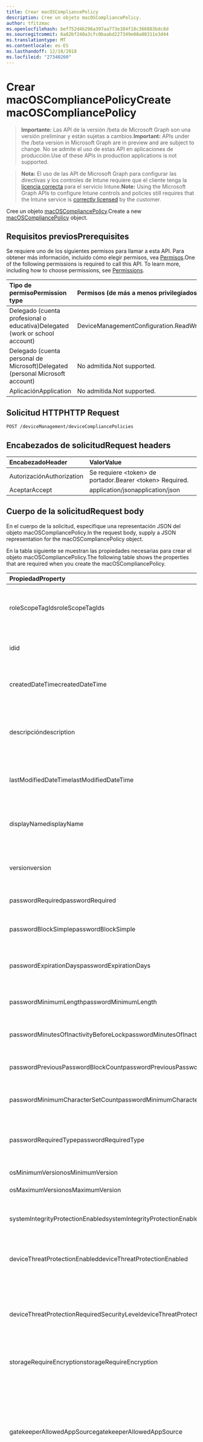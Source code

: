 ```yaml
---
title: Crear macOSCompliancePolicy
description: Cree un objeto macOSCompliancePolicy.
author: tfitzmac
ms.openlocfilehash: bef752d4b296a397aa773e104f18c366883bdc8d
ms.sourcegitcommit: 6a82bf240a3cfc0baabd227349e08a08311e3d44
ms.translationtype: MT
ms.contentlocale: es-ES
ms.lasthandoff: 12/18/2018
ms.locfileid: "27340260"
---
```

# <a name="create-macoscompliancepolicy"></a><span data-ttu-id="3ec53-103">Crear macOSCompliancePolicy</span><span class="sxs-lookup"><span data-stu-id="3ec53-103">Create macOSCompliancePolicy</span></span>

> <span data-ttu-id="3ec53-104">**Importante:** Las API de la versión /beta de Microsoft Graph son una versión preliminar y están sujetas a cambios.</span><span class="sxs-lookup"><span data-stu-id="3ec53-104">**Important:** APIs under the /beta version in Microsoft Graph are in preview and are subject to change.</span></span> <span data-ttu-id="3ec53-105">No se admite el uso de estas API en aplicaciones de producción.</span><span class="sxs-lookup"><span data-stu-id="3ec53-105">Use of these APIs in production applications is not supported.</span></span>

> <span data-ttu-id="3ec53-106">**Nota:** El uso de las API de Microsoft Graph para configurar las directivas y los controles de Intune requiere que el cliente tenga la [licencia correcta](https://go.microsoft.com/fwlink/?linkid=839381) para el servicio Intune.</span><span class="sxs-lookup"><span data-stu-id="3ec53-106">**Note:** Using the Microsoft Graph APIs to configure Intune controls and policies still requires that the Intune service is [correctly licensed](https://go.microsoft.com/fwlink/?linkid=839381) by the customer.</span></span>

<span data-ttu-id="3ec53-107">Cree un objeto [macOSCompliancePolicy](../resources/intune-deviceconfig-macoscompliancepolicy.md).</span><span class="sxs-lookup"><span data-stu-id="3ec53-107">Create a new [macOSCompliancePolicy](../resources/intune-deviceconfig-macoscompliancepolicy.md) object.</span></span>
## <a name="prerequisites"></a><span data-ttu-id="3ec53-108">Requisitos previos</span><span class="sxs-lookup"><span data-stu-id="3ec53-108">Prerequisites</span></span>
<span data-ttu-id="3ec53-p102">Se requiere uno de los siguientes permisos para llamar a esta API. Para obtener más información, incluido cómo elegir permisos, vea [Permisos](/graph/permissions-reference).</span><span class="sxs-lookup"><span data-stu-id="3ec53-p102">One of the following permissions is required to call this API. To learn more, including how to choose permissions, see [Permissions](/graph/permissions-reference).</span></span>

|<span data-ttu-id="3ec53-111">Tipo de permiso</span><span class="sxs-lookup"><span data-stu-id="3ec53-111">Permission type</span></span>|<span data-ttu-id="3ec53-112">Permisos (de más a menos privilegiados)</span><span class="sxs-lookup"><span data-stu-id="3ec53-112">Permissions (from most to least privileged)</span></span>|
|:---|:---|
|<span data-ttu-id="3ec53-113">Delegado (cuenta profesional o educativa)</span><span class="sxs-lookup"><span data-stu-id="3ec53-113">Delegated (work or school account)</span></span>|<span data-ttu-id="3ec53-114">DeviceManagementConfiguration.ReadWrite.All</span><span class="sxs-lookup"><span data-stu-id="3ec53-114">DeviceManagementConfiguration.ReadWrite.All</span></span>|
|<span data-ttu-id="3ec53-115">Delegado (cuenta personal de Microsoft)</span><span class="sxs-lookup"><span data-stu-id="3ec53-115">Delegated (personal Microsoft account)</span></span>|<span data-ttu-id="3ec53-116">No admitida.</span><span class="sxs-lookup"><span data-stu-id="3ec53-116">Not supported.</span></span>|
|<span data-ttu-id="3ec53-117">Aplicación</span><span class="sxs-lookup"><span data-stu-id="3ec53-117">Application</span></span>|<span data-ttu-id="3ec53-118">No admitida.</span><span class="sxs-lookup"><span data-stu-id="3ec53-118">Not supported.</span></span>|

## <a name="http-request"></a><span data-ttu-id="3ec53-119">Solicitud HTTP</span><span class="sxs-lookup"><span data-stu-id="3ec53-119">HTTP Request</span></span>
<!-- {
  "blockType": "ignored"
}
-->
``` http
POST /deviceManagement/deviceCompliancePolicies
```

## <a name="request-headers"></a><span data-ttu-id="3ec53-120">Encabezados de solicitud</span><span class="sxs-lookup"><span data-stu-id="3ec53-120">Request headers</span></span>
|<span data-ttu-id="3ec53-121">Encabezado</span><span class="sxs-lookup"><span data-stu-id="3ec53-121">Header</span></span>|<span data-ttu-id="3ec53-122">Valor</span><span class="sxs-lookup"><span data-stu-id="3ec53-122">Value</span></span>|
|:---|:---|
|<span data-ttu-id="3ec53-123">Autorización</span><span class="sxs-lookup"><span data-stu-id="3ec53-123">Authorization</span></span>|<span data-ttu-id="3ec53-124">Se requiere &lt;token&gt; de portador.</span><span class="sxs-lookup"><span data-stu-id="3ec53-124">Bearer &lt;token&gt; Required.</span></span>|
|<span data-ttu-id="3ec53-125">Aceptar</span><span class="sxs-lookup"><span data-stu-id="3ec53-125">Accept</span></span>|<span data-ttu-id="3ec53-126">application/json</span><span class="sxs-lookup"><span data-stu-id="3ec53-126">application/json</span></span>|

## <a name="request-body"></a><span data-ttu-id="3ec53-127">Cuerpo de la solicitud</span><span class="sxs-lookup"><span data-stu-id="3ec53-127">Request body</span></span>
<span data-ttu-id="3ec53-128">En el cuerpo de la solicitud, especifique una representación JSON del objeto macOSCompliancePolicy.</span><span class="sxs-lookup"><span data-stu-id="3ec53-128">In the request body, supply a JSON representation for the macOSCompliancePolicy object.</span></span>

<span data-ttu-id="3ec53-129">En la tabla siguiente se muestran las propiedades necesarias para crear el objeto macOSCompliancePolicy.</span><span class="sxs-lookup"><span data-stu-id="3ec53-129">The following table shows the properties that are required when you create the macOSCompliancePolicy.</span></span>

|<span data-ttu-id="3ec53-130">Propiedad</span><span class="sxs-lookup"><span data-stu-id="3ec53-130">Property</span></span>|<span data-ttu-id="3ec53-131">Tipo</span><span class="sxs-lookup"><span data-stu-id="3ec53-131">Type</span></span>|<span data-ttu-id="3ec53-132">Descripción</span><span class="sxs-lookup"><span data-stu-id="3ec53-132">Description</span></span>|
|:---|:---|:---|
|<span data-ttu-id="3ec53-133">roleScopeTagIds</span><span class="sxs-lookup"><span data-stu-id="3ec53-133">roleScopeTagIds</span></span>|<span data-ttu-id="3ec53-134">Colección String</span><span class="sxs-lookup"><span data-stu-id="3ec53-134">String collection</span></span>|<span data-ttu-id="3ec53-135">Lista de etiquetas de ámbito para esta instancia de entidad.</span><span class="sxs-lookup"><span data-stu-id="3ec53-135">List of Scope Tags for this Entity instance.</span></span> <span data-ttu-id="3ec53-136">Heredado de [deviceCompliancePolicy](../resources/intune-deviceconfig-devicecompliancepolicy.md).</span><span class="sxs-lookup"><span data-stu-id="3ec53-136">Inherited from [deviceCompliancePolicy](../resources/intune-deviceconfig-devicecompliancepolicy.md)</span></span>|
|<span data-ttu-id="3ec53-137">id</span><span class="sxs-lookup"><span data-stu-id="3ec53-137">id</span></span>|<span data-ttu-id="3ec53-138">String</span><span class="sxs-lookup"><span data-stu-id="3ec53-138">String</span></span>|<span data-ttu-id="3ec53-139">Clave de la entidad.</span><span class="sxs-lookup"><span data-stu-id="3ec53-139">Key of the entity.</span></span> <span data-ttu-id="3ec53-140">Heredado de [deviceCompliancePolicy](../resources/intune-deviceconfig-devicecompliancepolicy.md).</span><span class="sxs-lookup"><span data-stu-id="3ec53-140">Inherited from [deviceCompliancePolicy](../resources/intune-deviceconfig-devicecompliancepolicy.md)</span></span>|
|<span data-ttu-id="3ec53-141">createdDateTime</span><span class="sxs-lookup"><span data-stu-id="3ec53-141">createdDateTime</span></span>|<span data-ttu-id="3ec53-142">DateTimeOffset</span><span class="sxs-lookup"><span data-stu-id="3ec53-142">DateTimeOffset</span></span>|<span data-ttu-id="3ec53-143">Fecha y hora en la que se creó el objeto.</span><span class="sxs-lookup"><span data-stu-id="3ec53-143">DateTime the object was created.</span></span> <span data-ttu-id="3ec53-144">Heredado de [deviceCompliancePolicy](../resources/intune-deviceconfig-devicecompliancepolicy.md).</span><span class="sxs-lookup"><span data-stu-id="3ec53-144">Inherited from [deviceCompliancePolicy](../resources/intune-deviceconfig-devicecompliancepolicy.md)</span></span>|
|<span data-ttu-id="3ec53-145">descripción</span><span class="sxs-lookup"><span data-stu-id="3ec53-145">description</span></span>|<span data-ttu-id="3ec53-146">String</span><span class="sxs-lookup"><span data-stu-id="3ec53-146">String</span></span>|<span data-ttu-id="3ec53-147">Descripción proporcionada por el administrador de la configuración del dispositivo.</span><span class="sxs-lookup"><span data-stu-id="3ec53-147">Admin provided description of the Device Configuration.</span></span> <span data-ttu-id="3ec53-148">Heredado de [deviceCompliancePolicy](../resources/intune-deviceconfig-devicecompliancepolicy.md).</span><span class="sxs-lookup"><span data-stu-id="3ec53-148">Inherited from [deviceCompliancePolicy](../resources/intune-deviceconfig-devicecompliancepolicy.md)</span></span>|
|<span data-ttu-id="3ec53-149">lastModifiedDateTime</span><span class="sxs-lookup"><span data-stu-id="3ec53-149">lastModifiedDateTime</span></span>|<span data-ttu-id="3ec53-150">DateTimeOffset</span><span class="sxs-lookup"><span data-stu-id="3ec53-150">DateTimeOffset</span></span>|<span data-ttu-id="3ec53-151">Fecha y hora en la que se modificó el objeto por última vez.</span><span class="sxs-lookup"><span data-stu-id="3ec53-151">DateTime the object was last modified.</span></span> <span data-ttu-id="3ec53-152">Heredado de [deviceCompliancePolicy](../resources/intune-deviceconfig-devicecompliancepolicy.md).</span><span class="sxs-lookup"><span data-stu-id="3ec53-152">Inherited from [deviceCompliancePolicy](../resources/intune-deviceconfig-devicecompliancepolicy.md)</span></span>|
|<span data-ttu-id="3ec53-153">displayName</span><span class="sxs-lookup"><span data-stu-id="3ec53-153">displayName</span></span>|<span data-ttu-id="3ec53-154">String</span><span class="sxs-lookup"><span data-stu-id="3ec53-154">String</span></span>|<span data-ttu-id="3ec53-155">Nombre proporcionado por el administrador de la configuración del dispositivo.</span><span class="sxs-lookup"><span data-stu-id="3ec53-155">Admin provided name of the device configuration.</span></span> <span data-ttu-id="3ec53-156">Heredado de [deviceCompliancePolicy](../resources/intune-deviceconfig-devicecompliancepolicy.md).</span><span class="sxs-lookup"><span data-stu-id="3ec53-156">Inherited from [deviceCompliancePolicy](../resources/intune-deviceconfig-devicecompliancepolicy.md)</span></span>|
|<span data-ttu-id="3ec53-157">version</span><span class="sxs-lookup"><span data-stu-id="3ec53-157">version</span></span>|<span data-ttu-id="3ec53-158">Int32</span><span class="sxs-lookup"><span data-stu-id="3ec53-158">Int32</span></span>|<span data-ttu-id="3ec53-159">Versión de la configuración del dispositivo.</span><span class="sxs-lookup"><span data-stu-id="3ec53-159">Version of the device configuration.</span></span> <span data-ttu-id="3ec53-160">Heredado de [deviceCompliancePolicy](../resources/intune-deviceconfig-devicecompliancepolicy.md).</span><span class="sxs-lookup"><span data-stu-id="3ec53-160">Inherited from [deviceCompliancePolicy](../resources/intune-deviceconfig-devicecompliancepolicy.md)</span></span>|
|<span data-ttu-id="3ec53-161">passwordRequired</span><span class="sxs-lookup"><span data-stu-id="3ec53-161">passwordRequired</span></span>|<span data-ttu-id="3ec53-162">Boolean</span><span class="sxs-lookup"><span data-stu-id="3ec53-162">Boolean</span></span>|<span data-ttu-id="3ec53-163">Si quiere requerir o no una contraseña.</span><span class="sxs-lookup"><span data-stu-id="3ec53-163">Whether or not to require a password.</span></span>|
|<span data-ttu-id="3ec53-164">passwordBlockSimple</span><span class="sxs-lookup"><span data-stu-id="3ec53-164">passwordBlockSimple</span></span>|<span data-ttu-id="3ec53-165">Booleano</span><span class="sxs-lookup"><span data-stu-id="3ec53-165">Boolean</span></span>|<span data-ttu-id="3ec53-166">Indica si se van a bloquear las contraseñas simples.</span><span class="sxs-lookup"><span data-stu-id="3ec53-166">Indicates whether or not to block simple passwords.</span></span>|
|<span data-ttu-id="3ec53-167">passwordExpirationDays</span><span class="sxs-lookup"><span data-stu-id="3ec53-167">passwordExpirationDays</span></span>|<span data-ttu-id="3ec53-168">Int32</span><span class="sxs-lookup"><span data-stu-id="3ec53-168">Int32</span></span>|<span data-ttu-id="3ec53-169">Número de días antes de que expire la contraseña.</span><span class="sxs-lookup"><span data-stu-id="3ec53-169">Number of days before the password expires.</span></span> <span data-ttu-id="3ec53-170">Valores válidos de 1 a 65535</span><span class="sxs-lookup"><span data-stu-id="3ec53-170">Valid values 1 to 65535</span></span>|
|<span data-ttu-id="3ec53-171">passwordMinimumLength</span><span class="sxs-lookup"><span data-stu-id="3ec53-171">passwordMinimumLength</span></span>|<span data-ttu-id="3ec53-172">Int32</span><span class="sxs-lookup"><span data-stu-id="3ec53-172">Int32</span></span>|<span data-ttu-id="3ec53-173">Longitud mínima de la contraseña.</span><span class="sxs-lookup"><span data-stu-id="3ec53-173">Minimum length of password.</span></span> <span data-ttu-id="3ec53-174">Valores válidos de 4 a 14</span><span class="sxs-lookup"><span data-stu-id="3ec53-174">Valid values 4 to 14</span></span>|
|<span data-ttu-id="3ec53-175">passwordMinutesOfInactivityBeforeLock</span><span class="sxs-lookup"><span data-stu-id="3ec53-175">passwordMinutesOfInactivityBeforeLock</span></span>|<span data-ttu-id="3ec53-176">Int32</span><span class="sxs-lookup"><span data-stu-id="3ec53-176">Int32</span></span>|<span data-ttu-id="3ec53-177">Minutos de inactividad antes de que sea necesaria una contraseña.</span><span class="sxs-lookup"><span data-stu-id="3ec53-177">Minutes of inactivity before a password is required.</span></span>|
|<span data-ttu-id="3ec53-178">passwordPreviousPasswordBlockCount</span><span class="sxs-lookup"><span data-stu-id="3ec53-178">passwordPreviousPasswordBlockCount</span></span>|<span data-ttu-id="3ec53-179">Int32</span><span class="sxs-lookup"><span data-stu-id="3ec53-179">Int32</span></span>|<span data-ttu-id="3ec53-180">Número de contraseñas anteriores que bloquear.</span><span class="sxs-lookup"><span data-stu-id="3ec53-180">Number of previous passwords to block.</span></span> <span data-ttu-id="3ec53-181">Valores válidos de 1 a 24.</span><span class="sxs-lookup"><span data-stu-id="3ec53-181">Valid values 1 to 24</span></span>|
|<span data-ttu-id="3ec53-182">passwordMinimumCharacterSetCount</span><span class="sxs-lookup"><span data-stu-id="3ec53-182">passwordMinimumCharacterSetCount</span></span>|<span data-ttu-id="3ec53-183">Int32</span><span class="sxs-lookup"><span data-stu-id="3ec53-183">Int32</span></span>|<span data-ttu-id="3ec53-184">Número de juegos de caracteres necesarios en la contraseña.</span><span class="sxs-lookup"><span data-stu-id="3ec53-184">The number of character sets required in the password.</span></span>|
|<span data-ttu-id="3ec53-185">passwordRequiredType</span><span class="sxs-lookup"><span data-stu-id="3ec53-185">passwordRequiredType</span></span>|[<span data-ttu-id="3ec53-186">requiredPasswordType</span><span class="sxs-lookup"><span data-stu-id="3ec53-186">requiredPasswordType</span></span>](../resources/intune-deviceconfig-requiredpasswordtype.md)|<span data-ttu-id="3ec53-187">Tipo de contraseña necesaria.</span><span class="sxs-lookup"><span data-stu-id="3ec53-187">The required password type.</span></span> <span data-ttu-id="3ec53-188">Los valores posibles son: `deviceDefault`, `alphanumeric` y `numeric`.</span><span class="sxs-lookup"><span data-stu-id="3ec53-188">Possible values are: `deviceDefault`, `alphanumeric`, `numeric`.</span></span>|
|<span data-ttu-id="3ec53-189">osMinimumVersion</span><span class="sxs-lookup"><span data-stu-id="3ec53-189">osMinimumVersion</span></span>|<span data-ttu-id="3ec53-190">String</span><span class="sxs-lookup"><span data-stu-id="3ec53-190">String</span></span>|<span data-ttu-id="3ec53-191">Versión mínima de iOS.</span><span class="sxs-lookup"><span data-stu-id="3ec53-191">Minimum IOS version.</span></span>|
|<span data-ttu-id="3ec53-192">osMaximumVersion</span><span class="sxs-lookup"><span data-stu-id="3ec53-192">osMaximumVersion</span></span>|<span data-ttu-id="3ec53-193">String</span><span class="sxs-lookup"><span data-stu-id="3ec53-193">String</span></span>|<span data-ttu-id="3ec53-194">Versión máxima de iOS.</span><span class="sxs-lookup"><span data-stu-id="3ec53-194">Maximum IOS version.</span></span>|
|<span data-ttu-id="3ec53-195">systemIntegrityProtectionEnabled</span><span class="sxs-lookup"><span data-stu-id="3ec53-195">systemIntegrityProtectionEnabled</span></span>|<span data-ttu-id="3ec53-196">Booleano</span><span class="sxs-lookup"><span data-stu-id="3ec53-196">Boolean</span></span>|<span data-ttu-id="3ec53-197">Requiere que los dispositivos hayan habilitado la protección de integridad del sistema.</span><span class="sxs-lookup"><span data-stu-id="3ec53-197">Require that devices have enabled system integrity protection.</span></span>|
|<span data-ttu-id="3ec53-198">deviceThreatProtectionEnabled</span><span class="sxs-lookup"><span data-stu-id="3ec53-198">deviceThreatProtectionEnabled</span></span>|<span data-ttu-id="3ec53-199">Booleano</span><span class="sxs-lookup"><span data-stu-id="3ec53-199">Boolean</span></span>|<span data-ttu-id="3ec53-200">Requiere que los dispositivos hayan habilitado la protección contra amenazas de dispositivo.</span><span class="sxs-lookup"><span data-stu-id="3ec53-200">Require that devices have enabled device threat protection .</span></span>|
|<span data-ttu-id="3ec53-201">deviceThreatProtectionRequiredSecurityLevel</span><span class="sxs-lookup"><span data-stu-id="3ec53-201">deviceThreatProtectionRequiredSecurityLevel</span></span>|[<span data-ttu-id="3ec53-202">deviceThreatProtectionLevel</span><span class="sxs-lookup"><span data-stu-id="3ec53-202">deviceThreatProtectionLevel</span></span>](../resources/intune-deviceconfig-devicethreatprotectionlevel.md)|<span data-ttu-id="3ec53-203">Exigir que el nivel de riesgo mínimo de Mobile Threat Protection informe del no cumplimiento.</span><span class="sxs-lookup"><span data-stu-id="3ec53-203">Require Mobile Threat Protection minimum risk level to report noncompliance.</span></span> <span data-ttu-id="3ec53-204">Los valores posibles son: `unavailable`, `secured`, `low`, `medium`, `high` y `notSet`.</span><span class="sxs-lookup"><span data-stu-id="3ec53-204">Possible values are: `unavailable`, `secured`, `low`, `medium`, `high`, `notSet`.</span></span>|
|<span data-ttu-id="3ec53-205">storageRequireEncryption</span><span class="sxs-lookup"><span data-stu-id="3ec53-205">storageRequireEncryption</span></span>|<span data-ttu-id="3ec53-206">Booleano</span><span class="sxs-lookup"><span data-stu-id="3ec53-206">Boolean</span></span>|<span data-ttu-id="3ec53-207">Exige el cifrado en dispositivos Mac OS.</span><span class="sxs-lookup"><span data-stu-id="3ec53-207">Require encryption on Mac OS devices.</span></span>|
|<span data-ttu-id="3ec53-208">gatekeeperAllowedAppSource</span><span class="sxs-lookup"><span data-stu-id="3ec53-208">gatekeeperAllowedAppSource</span></span>|[<span data-ttu-id="3ec53-209">macOSGatekeeperAppSources</span><span class="sxs-lookup"><span data-stu-id="3ec53-209">macOSGatekeeperAppSources</span></span>](../resources/intune-deviceconfig-macosgatekeeperappsources.md)|<span data-ttu-id="3ec53-210">Del sistema y la configuración de privacidad que determina qué aplicaciones de ubicaciones de descarga se pueden ejecutar desde un dispositivo de Mac OS.</span><span class="sxs-lookup"><span data-stu-id="3ec53-210">System and Privacy setting that determines which download locations apps can be run from on a macOS device.</span></span> <span data-ttu-id="3ec53-211">Los valores posibles son: `notConfigured`, `macAppStore`, `macAppStoreAndIdentifiedDevelopers` y `anywhere`.</span><span class="sxs-lookup"><span data-stu-id="3ec53-211">Possible values are: `notConfigured`, `macAppStore`, `macAppStoreAndIdentifiedDevelopers`, `anywhere`.</span></span>|
|<span data-ttu-id="3ec53-212">firewallEnabled</span><span class="sxs-lookup"><span data-stu-id="3ec53-212">firewallEnabled</span></span>|<span data-ttu-id="3ec53-213">Boolean</span><span class="sxs-lookup"><span data-stu-id="3ec53-213">Boolean</span></span>|<span data-ttu-id="3ec53-214">Si el firewall se debe habilitar o no.</span><span class="sxs-lookup"><span data-stu-id="3ec53-214">Whether the firewall should be enabled or not.</span></span>|
|<span data-ttu-id="3ec53-215">firewallBlockAllIncoming</span><span class="sxs-lookup"><span data-stu-id="3ec53-215">firewallBlockAllIncoming</span></span>|<span data-ttu-id="3ec53-216">Boolean</span><span class="sxs-lookup"><span data-stu-id="3ec53-216">Boolean</span></span>|<span data-ttu-id="3ec53-217">Corresponde a la opción "Bloquear todas las conexiones entrantes".</span><span class="sxs-lookup"><span data-stu-id="3ec53-217">Corresponds to the “Block all incoming connections” option.</span></span>|
|<span data-ttu-id="3ec53-218">firewallEnableStealthMode</span><span class="sxs-lookup"><span data-stu-id="3ec53-218">firewallEnableStealthMode</span></span>|<span data-ttu-id="3ec53-219">Boolean</span><span class="sxs-lookup"><span data-stu-id="3ec53-219">Boolean</span></span>|<span data-ttu-id="3ec53-220">Corresponde a "Habilitar modo silencioso".</span><span class="sxs-lookup"><span data-stu-id="3ec53-220">Corresponds to “Enable stealth mode.”</span></span>|



## <a name="response"></a><span data-ttu-id="3ec53-221">Respuesta</span><span class="sxs-lookup"><span data-stu-id="3ec53-221">Response</span></span>
<span data-ttu-id="3ec53-222">Si se ejecuta correctamente, este método devuelve un código de respuesta `201 Created` y un objeto [macOSCompliancePolicy](../resources/intune-deviceconfig-macoscompliancepolicy.md) en el cuerpo de la respuesta.</span><span class="sxs-lookup"><span data-stu-id="3ec53-222">If successful, this method returns a `201 Created` response code and a [macOSCompliancePolicy](../resources/intune-deviceconfig-macoscompliancepolicy.md) object in the response body.</span></span>

## <a name="example"></a><span data-ttu-id="3ec53-223">Ejemplo</span><span class="sxs-lookup"><span data-stu-id="3ec53-223">Example</span></span>
### <a name="request"></a><span data-ttu-id="3ec53-224">Solicitud</span><span class="sxs-lookup"><span data-stu-id="3ec53-224">Request</span></span>
<span data-ttu-id="3ec53-225">Aquí tiene un ejemplo de la solicitud.</span><span class="sxs-lookup"><span data-stu-id="3ec53-225">Here is an example of the request.</span></span>
``` http
POST https://graph.microsoft.com/beta/deviceManagement/deviceCompliancePolicies
Content-type: application/json
Content-length: 1023

{
  "@odata.type": "#microsoft.graph.macOSCompliancePolicy",
  "roleScopeTagIds": [
    "Role Scope Tag Ids value"
  ],
  "description": "Description value",
  "lastModifiedDateTime": "2017-01-01T00:00:35.1329464-08:00",
  "displayName": "Display Name value",
  "version": 7,
  "passwordRequired": true,
  "passwordBlockSimple": true,
  "passwordExpirationDays": 6,
  "passwordMinimumLength": 5,
  "passwordMinutesOfInactivityBeforeLock": 5,
  "passwordPreviousPasswordBlockCount": 2,
  "passwordMinimumCharacterSetCount": 0,
  "passwordRequiredType": "alphanumeric",
  "osMinimumVersion": "Os Minimum Version value",
  "osMaximumVersion": "Os Maximum Version value",
  "systemIntegrityProtectionEnabled": true,
  "deviceThreatProtectionEnabled": true,
  "deviceThreatProtectionRequiredSecurityLevel": "secured",
  "storageRequireEncryption": true,
  "gatekeeperAllowedAppSource": "macAppStore",
  "firewallEnabled": true,
  "firewallBlockAllIncoming": true,
  "firewallEnableStealthMode": true
}
```

### <a name="response"></a><span data-ttu-id="3ec53-226">Respuesta</span><span class="sxs-lookup"><span data-stu-id="3ec53-226">Response</span></span>
<span data-ttu-id="3ec53-p116">Aquí tiene un ejemplo de la respuesta. Nota: Puede que el objeto de respuesta que aparece aquí se trunque para abreviar. Todas las propiedades se devolverán de una llamada real.</span><span class="sxs-lookup"><span data-stu-id="3ec53-p116">Here is an example of the response. Note: The response object shown here may be truncated for brevity. All of the properties will be returned from an actual call.</span></span>
``` http
HTTP/1.1 201 Created
Content-Type: application/json
Content-Length: 1131

{
  "@odata.type": "#microsoft.graph.macOSCompliancePolicy",
  "roleScopeTagIds": [
    "Role Scope Tag Ids value"
  ],
  "id": "ddbadff3-dff3-ddba-f3df-baddf3dfbadd",
  "createdDateTime": "2017-01-01T00:02:43.5775965-08:00",
  "description": "Description value",
  "lastModifiedDateTime": "2017-01-01T00:00:35.1329464-08:00",
  "displayName": "Display Name value",
  "version": 7,
  "passwordRequired": true,
  "passwordBlockSimple": true,
  "passwordExpirationDays": 6,
  "passwordMinimumLength": 5,
  "passwordMinutesOfInactivityBeforeLock": 5,
  "passwordPreviousPasswordBlockCount": 2,
  "passwordMinimumCharacterSetCount": 0,
  "passwordRequiredType": "alphanumeric",
  "osMinimumVersion": "Os Minimum Version value",
  "osMaximumVersion": "Os Maximum Version value",
  "systemIntegrityProtectionEnabled": true,
  "deviceThreatProtectionEnabled": true,
  "deviceThreatProtectionRequiredSecurityLevel": "secured",
  "storageRequireEncryption": true,
  "gatekeeperAllowedAppSource": "macAppStore",
  "firewallEnabled": true,
  "firewallBlockAllIncoming": true,
  "firewallEnableStealthMode": true
}
```





